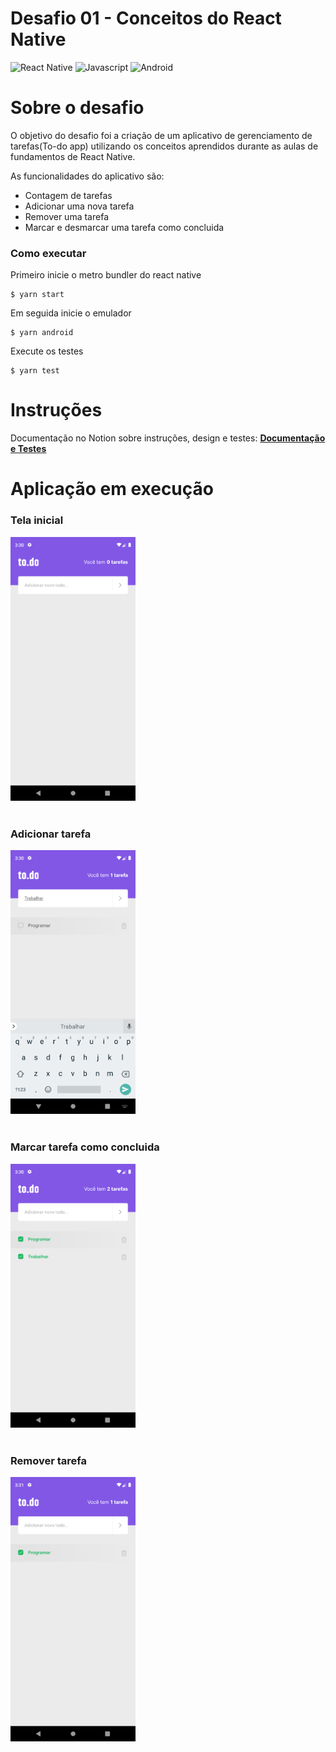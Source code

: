 # Desafio 01 - Conceitos do React Native

![React Native](https://img.shields.io/badge/React_Native-20232A?style=for-the-badge&logo=react&logoColor=61DAFB) ![Javascript](https://img.shields.io/badge/JavaScript-F7DF1E?style=for-the-badge&logo=javascript&logoColor=black) ![Android](https://img.shields.io/badge/Android-3DDC84?style=for-the-badge&logo=android&logoColor=white)


# Sobre o desafio
O objetivo do desafio foi a criação de um aplicativo de gerenciamento de tarefas(To-do app) utilizando os conceitos aprendidos durante as aulas de fundamentos de React Native.

As funcionalidades do aplicativo são:
- Contagem de tarefas
- Adicionar uma nova tarefa
- Remover uma tarefa
- Marcar e desmarcar uma tarefa como concluida

### Como executar

Primeiro inicie o metro bundler do react native
```
$ yarn start
```

Em seguida inicie o emulador
```
$ yarn android
```

Execute os testes
```
$ yarn test
```

# Instruções
Documentação no Notion sobre instruções, design e testes: **[Documentação e Testes](https://www.notion.so/Desafio-01-Conceitos-do-React-Native-424de969f3274ed5b9b49534b288a04d)**

# Aplicação em execução


<div align="left">
<h3>Tela inicial </h3>
    <img src="assets/docs/1.png" alt="Tela inicial" width="200"/>
</div>

<br>
<div align="left">
<h3>Adicionar tarefa </h3>
<img src="assets/docs/2.png" alt="Adicionar tarefa" width="200"/>
</div>

<br>
<div align="left">
<h3>Marcar tarefa como concluida </h3>
<img src="assets/docs/4.png" alt="Tarefa realizada" width="200"/>
</div>

<br>
<div align="left">
<h3>Remover tarefa</h3>
<img src="assets/docs/5.png" alt="Remover tarefa" width="200"/>
</div>
